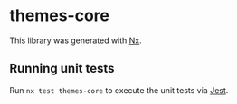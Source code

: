 # themes-core

This library was generated with [Nx](https://nx.dev).

## Running unit tests

Run `nx test themes-core` to execute the unit tests via [Jest](https://jestjs.io).
